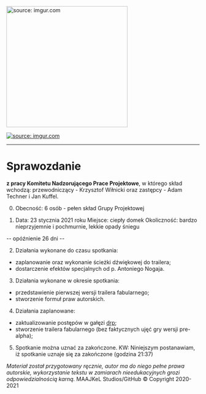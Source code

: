 <a href="https://imgur.com/cGlquD1"><img src="https://i.imgur.com/cGlquD1.png" alt="source: imgur.com" width="316" height="316"></a>

<a href="https://imgur.com/dFrfoUk"><img src="https://i.imgur.com/dFrfoUkm.png" title="source: imgur.com" /></a>

- - - 

# Sprawozdanie

**z pracy Komitetu Nadzorującego Prace Projektowe**, w którego skład wchodzą: przewodniczący - Krzysztof Wiłnicki oraz zastępcy - Adam Techner i Jan Kuffel.

0. Obecność: 6 osób - pełen skład Grupy Projektowej

1. Data: 23 stycznia 2021 roku
Miejsce: ciepły domek
Okoliczność: bardzo nieprzyjemnie i pochmurnie, lekkie opady śniegu

-- opóźnienie 26 dni -- 

2. Działania wykonane do czasu spotkania:
 - zaplanowanie oraz wykonanie ścieżki dźwiękowej do trailera;
 - dostarczenie efektów specjalnych od p. Antoniego Nogaja.
 
3. Działania wykonane w okresie spotkania:
 - przedstawienie pierwszej wersji trailera fabularnego;
 - stworzenie formuł praw autorskich.
 
4. Działania zaplanowane:
 - zaktualizowanie postępów w gałęzi [drp](https://github.com/Milo46/Projekt-2e4/tree/drp);
 - stworzenie trailera fabularnego (bez faktycznych ujęć gry wersji pre-alpha);
 
5. Spotkanie można uznać za zakończone.
KW: Niniejszym postanawiam, iż spotkanie uznaje się za zakończone (godzina 21:37)

*Materiał został przygotowany ręcznie, autor ma do niego pełne prawa autorskie, wykorzystanie tekstu w zamiarach nieedukacyjnych grozi odpowiedzialnością karną.*
 MAAJKeL Studios/GitHub © Copyright 2020-2021